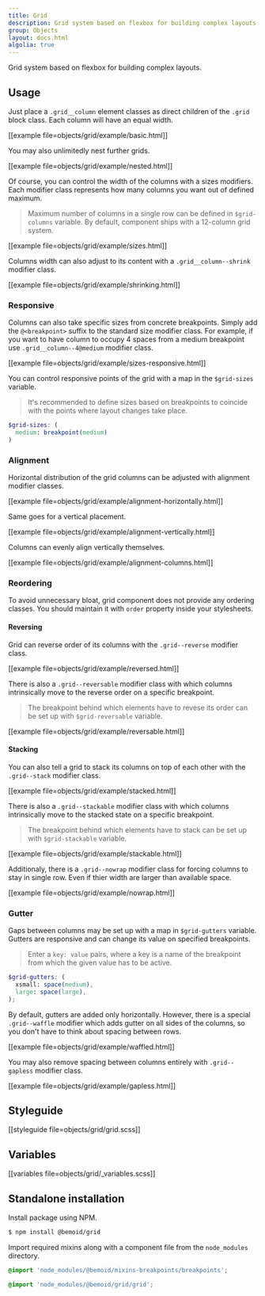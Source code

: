 ```yaml
---
title: Grid
description: Grid system based on flexbox for building complex layouts.
group: Objects
layout: docs.html
algolia: true
---
```


Grid system based on flexbox for building complex layouts.

## Usage

Just place a `.grid__column` element classes as direct children of the `.grid` block class. Each column will have an equal width.

[[example file=objects/grid/example/basic.html]]

You may also unlimitedly nest further grids.

[[example file=objects/grid/example/nested.html]]

Of course, you can control the width of the columns with a sizes modifiers. Each modifier class represents how many columns you want out of defined maximum.

> Maximum number of columns in a single row can be defined in `$grid-columns` variable. By default, component ships with a 12-column grid system.

[[example file=objects/grid/example/sizes.html]]

Columns width can also adjust to its content with a `.grid__column--shrink` modifier class.

[[example file=objects/grid/example/shrinking.html]]

### Responsive

Columns can also take specific sizes from concrete breakpoints. Simply add the `@<breakpoint>` suffix to the standard size modifier class. For example, if you want to have column to occupy 4 spaces from a medium breakpoint use `.grid__column--4@medium` modifier class.

[[example file=objects/grid/example/sizes-responsive.html]]

You can control responsive points of the grid with a map in the `$grid-sizes` variable.

> It's recommended to define sizes based on breakpoints to coincide with the points where layout changes take place.

```scss
$grid-sizes: (
  medium: breakpoint(medium)
)
```

### Alignment

Horizontal distribution of the grid columns can be adjusted with alignment modifier classes.

[[example file=objects/grid/example/alignment-horizontally.html]]

Same goes for a vertical placement.

[[example file=objects/grid/example/alignment-vertically.html]]

Columns can evenly align vertically themselves.

[[example file=objects/grid/example/alignment-columns.html]]

### Reordering

To avoid unnecessary bloat, grid component does not provide any ordering classes. You should maintain it with `order` property inside your stylesheets.

#### Reversing

Grid can reverse order of its columns with the `.grid--reverse` modifier class.

[[example file=objects/grid/example/reversed.html]]

There is also a `.grid--reversable` modifier class with which columns intrinsically move to the reverse order on a specific breakpoint.

> The breakpoint behind which elements have to revese its order can be set up with `$grid-reversable` variable.

[[example file=objects/grid/example/reversable.html]]

#### Stacking

You can also tell a grid to stack its columns on top of each other with the `.grid--stack` modifier class.

[[example file=objects/grid/example/stacked.html]]

There is also a `.grid--stackable` modifier class with which columns intrinsically move to the stacked state on a specific breakpoint.

> The breakpoint behind which elements have to stack can be set up with `$grid-stackable` variable.

[[example file=objects/grid/example/stackable.html]]

Additionaly, there is a `.grid--nowrap` modifier class for forcing columns to stay in single row. Even if thier width are larger than available space.

[[example file=objects/grid/example/nowrap.html]]

### Gutter

Gaps between columns may be set up with a map in `$grid-gutters` variable. Gutters are responsive and can change its value on specified breakpoints.

> Enter a `key: value` pairs, where a key is a name of the breakpoint from which the given value has to be active.

```scss
$grid-gutters: (
  xsmall: space(medium),
  large: space(large),
);
```

By default, gutters are added only horizontally. However, there is a special `.grid--waffle` modifier which adds gutter on all sides of the columns, so you don't have to think about spacing between rows.

[[example file=objects/grid/example/waffled.html]]

You may also remove spacing between columns entirely with `.grid--gapless` modifier class.

[[example file=objects/grid/example/gapless.html]]

## Styleguide

[[styleguide file=objects/grid/grid.scss]]

## Variables

[[variables file=objects/grid/_variables.scss]]

## Standalone installation

Install package using NPM.

```bash
$ npm install @bemoid/grid
```

Import required mixins along with a component file from the `node_modules` directory.

```scss
@import 'node_modules/@bemoid/mixins-breakpoints/breakpoints';

@import 'node_modules/@bemoid/grid/grid';
```
